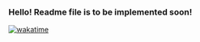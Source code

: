 ### Hello! Readme file is to be implemented soon!

<a href="https://wakatime.com/badge/user/60731bfe-5801-4003-b6ab-b7db12ed73d0/project/3421f5b7-5631-4d5a-b61b-2a481e6e6c5a"><img src="https://wakatime.com/badge/user/60731bfe-5801-4003-b6ab-b7db12ed73d0/project/3421f5b7-5631-4d5a-b61b-2a481e6e6c5a.svg" alt="wakatime"></a>